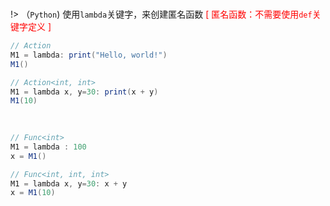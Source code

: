 <br/>

!> （`Python`) 使用`lambda`关键字，来创建匿名函数 <span style='color:red'>[ 匿名函数：不需要使用`def`关键字定义 ]</span>

```csharp
// Action
M1 = lambda: print("Hello, world!")
M1()

// Action<int, int>
M1 = lambda x, y=30: print(x + y)
M1(10)
    
    
```

```csharp
// Func<int>
M1 = lambda : 100
x = M1()

// Func<int, int, int>
M1 = lambda x, y=30: x + y
x = M1(10)
    
    
```

